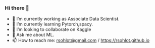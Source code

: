 ### Hi there 👋

<!--
**rsohlot/rsohlot** is a ✨ _special_ ✨ repository because its `README.md` (this file) appears on your GitHub profile.

Here are some ideas to get you started:

- 🔭 I’m currently working as Associate Data Scientist.
- 🌱 I’m currently learning Pytorch,spacy.
- 👯 I’m looking to collaborate on 
- 🤔 I’m looking for help with ...
- 💬 Ask me about ML.
- 📫 How to reach me: rsohlot@gmail.com
- 😄 Pronouns: ...
- ⚡ Fun fact: ...
-->


- 🔭 I’m currently working as Associate Data Scientist.
- 🌱 I’m currently learning Pytorch,spacy.
- 👯 I’m looking to collaborate on Kaggle
- 💬 Ask me about ML.
- 📫 How to reach me: rsohlot@gmail.com / https://rsohlot.github.io
